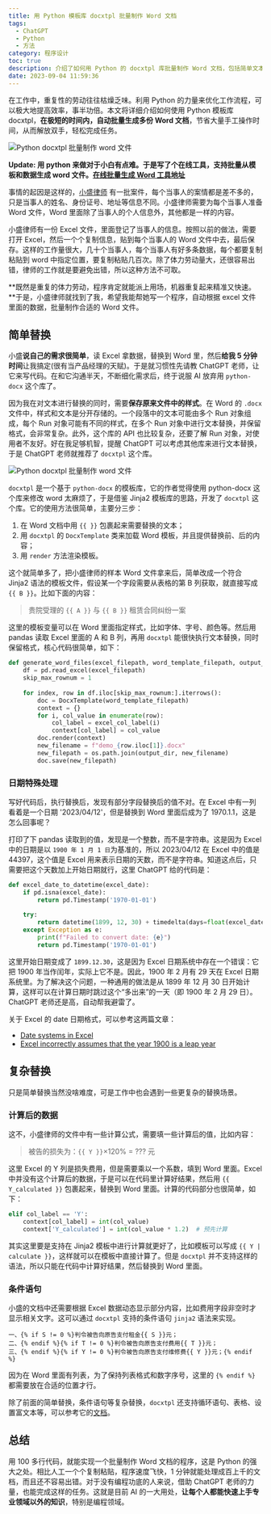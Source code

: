```yaml
---
title: 用 Python 模板库 docxtpl 批量制作 Word 文档
tags:
  - ChatGPT
  - Python
  - 方法
category: 程序设计
toc: true
description: 介绍了如何用 Python 的 docxtpl 库批量制作 Word 文档，包括简单文本替换与保留样式、处理 Excel 日期格式、插入计算结果、条件判断语句等技巧。通过 pandas 读取 Excel 数据，render 模板，可以在1分钟内批量生成数十份 Word文件。避免手工操作的低效率与错误。利用程序自动化提高工作效率，是 Python 的典型应用场景。
date: 2023-09-04 11:59:36
---
```


在工作中，重复性的劳动往往枯燥乏味。利用 Python 的力量来优化工作流程，可以极大地提高效率，事半功倍。本文将详细介绍如何使用 Python 模板库 docxtpl，**在极短的时间内，自动批量生成多份 Word 文档**，节省大量手工操作时间，从而解放双手，轻松完成任务。

![Python docxtpl 批量制作 word 文件](https://slefboot-1251736664.file.myqcloud.com/20230904_batch_docx_replace_summary.png)

**Update: 用 python 来做对于小白有点难。于是写了个在线工具，支持批量从模板和数据生成 word 文件。[在线批量生成 Word 工具地址](https://gallery.selfboot.cn/zh/tools/gendocx)**

<!-- more -->

事情的起因是这样的，[小盛律师](https://selfboot.cn/links) 有一批案件，每个当事人的案情都是差不多的，只是当事人的姓名、身份证号、地址等信息不同。小盛律师需要为每个当事人准备 Word 文件，Word 里面除了当事人的个人信息外，其他都是一样的内容。

小盛律师有一份 Excel 文件，里面登记了当事人的信息。按照以前的做法，需要打开 Excel，然后一个个复制信息，贴到每个当事人的 Word 文件中去，最后保存。这样的工作量很大，几十个当事人，每个当事人有好多条数据，每个都要复制粘贴到 word 中指定位置，要复制粘贴几百次。除了体力劳动量大，还很容易出错，律师的工作就是要避免出错，所以这种方法不可取。

**既然是重复的体力劳动，程序肯定就能派上用场，机器重复起来精准又快速。**于是，小盛律师就找到了我，希望我能帮她写一个程序，自动根据 excel 文件里面的数据，批量制作合适的 Word 文件。

## 简单替换

小盛**说自己的需求很简单**，读 Excel 拿数据，替换到 Word 里，然后**给我 5 分钟时间**让我搞定(很有当产品经理的天赋)。于是就习惯性先请教 ChatGPT 老师，让它来写代码。在和它沟通半天，不断细化需求后，终于说服 AI 放弃用 `python-docx` 这个库了。

因为我在对文本进行替换的同时，需要**保存原来文件中的样式**。在 Word 的 `.docx` 文件中，样式和文本是分开存储的。一个段落中的文本可能由多个 Run 对象组成，每个 Run 对象可能有不同的样式，在多个 Run 对象中进行文本替换，并保留格式，会非常复杂。此外，这个库的 API 也比较复杂，还要了解 Run 对象，对使用者不友好。好在我足够机智，提醒 ChatGPT 可以考虑其他库来进行文本替换，于是 ChatGPT 老师就推荐了 `docxtpl` 这个库。

![Python docxtpl 批量制作 word 文件](https://slefboot-1251736664.file.myqcloud.com/20230904_batch_docx_replace_package.png)

`docxtpl` 是一个基于 `python-docx` 的模板库，它的作者觉得使用 python-docx 这个库来修改 word 太麻烦了，于是借鉴 Jinja2 模板库的思路，开发了 `docxtpl` 这个库。它的使用方法很简单，主要分三步：

1. 在 Word 文档中用 `{{ }}` 包裹起来需要替换的文本；
2. 用 `docxtpl` 的 `DocxTemplate` 类来加载 Word 模板，并且提供替换前、后的内容；
3. 用 `render` 方法渲染模板。

这个就简单多了，把小盛律师的样本 Word 文件拿来后，简单改成一个符合 Jinja2 语法的模板文件，假设某一个字段需要从表格的第 B 列获取，就直接写成 `{{ B }}`。比如下面的内容：

> 贵院受理的 `{{ A }}` 与 `{{ B }}` 租赁合同纠纷一案

这里的模板变量可以在 Word 里面指定样式，比如字体、字号、颜色等。然后用 pandas 读取 Excel 里面的 A 和 B 列，再用 `docxtpl` 能很快执行文本替换，同时保留格式，核心代码很简单，如下：

```python
def generate_word_files(excel_filepath, word_template_filepath, output_dir):
    df = pd.read_excel(excel_filepath)
    skip_max_rownum = 1
   
    for index, row in df.iloc[skip_max_rownum:].iterrows():
        doc = DocxTemplate(word_template_filepath)
        context = {}
        for i, col_value in enumerate(row):
            col_label = excel_col_label(i)
            context[col_label] = col_value
        doc.render(context)
        new_filename = f"demo_{row.iloc[1]}.docx"
        new_filepath = os.path.join(output_dir, new_filename)
        doc.save(new_filepath)
```

### 日期特殊处理

写好代码后，执行替换后，发现有部分字段替换后的值不对。在 Excel 中有一列看着是一个日期 '2023/04/12'，但是替换到 Word 里面后成为了 1970.1.1，这是怎么回事呢？

打印了下 pandas 读取到的值，发现是一个整数，而不是字符串。这是因为 Excel 中的日期是以 `1900 年 1 月 1 日`为基准的，所以 2023/04/12 在 Excel 中的值是 44397，这个值是 Excel 用来表示日期的天数，而不是字符串。知道这点后，只需要把这个天数加上开始日期就行，这里 ChatGPT 给的代码是：

```python
def excel_date_to_datetime(excel_date):
    if pd.isna(excel_date):
        return pd.Timestamp('1970-01-01')
    
    try:
        return datetime(1899, 12, 30) + timedelta(days=float(excel_date))
    except Exception as e:
        print(f"Failed to convert date: {e}")
        return pd.Timestamp('1970-01-01')
```

这里开始日期变成了 `1899.12.30`，这是因为 Excel 日期系统中存在一个错误：它把 1900 年当作闰年，实际上它不是。因此，1900 年 2 月有 29 天在 Excel 日期系统里。为了解决这个问题，一种通用的做法是从 1899 年 12 月 30 日开始计算，这样可以在计算日期时跳过这个“多出来”的一天（即 1900 年 2 月 29 日）。ChatGPT 老师还是高，自动帮我避雷了。

关于 Excel 的 date 日期格式，可以参考这两篇文章：
- [Date systems in Excel](https://support.microsoft.com/en-us/office/date-systems-in-excel-e7fe7167-48a9-4b96-bb53-5612a800b487)
- [Excel incorrectly assumes that the year 1900 is a leap year](https://learn.microsoft.com/en-us/office/troubleshoot/excel/wrongly-assumes-1900-is-leap-year)

## 复杂替换

只是简单替换当然没啥难度，可是工作中也会遇到一些更复杂的替换场景。

### 计算后的数据

这不，小盛律师的文件中有一些计算公式，需要填一些计算后的值，比如内容：

> 被告的损失为：`{{ Y }}`×120% = ??? 元

这里 Excel 的 Y 列是损失费用，但是需要乘以一个系数，填到 Word 里面。Excel 中并没有这个计算后的数据，于是可以在代码里计算好结果，然后用 `{{ Y_calculated }}` 包裹起来，替换到 Word 里面。计算的代码部分也很简单，如下：

```python
elif col_label == 'Y':
    context[col_label] = int(col_value)
    context['Y_calculated'] = int(col_value * 1.2)  # 预先计算
```

其实这里要是支持在 Jinja2 模板中进行计算就更好了，比如模板可以写成 `{{ Y | calculate }}`，这样就可以在模板中直接计算了。但是 `docxtpl` 并不支持这样的语法，所以只能在代码中计算好结果，然后替换到 Word 里面。

### 条件语句

小盛的文档中还需要根据 Excel 数据动态显示部分内容，比如费用字段非空时才显示相关文字。这可以通过 `docxtpl` 支持的条件语句 `jinja2` 语法来实现。

```
一、{% if S != 0 %}判令被告向原告支付租金{{ S }}元；
二、{% endif %}{% if T != 0 %}判令被告向原告支付费用{{ T }}元；
三、{% endif %}{% if Y != 0 %}判令被告向原告支付维修费{{ Y }}元；{% endif %}
```

因为在 Word 里面有列表，为了保持列表格式和数字序号，这里的 `{% endif %}` 都需要放在合适的位置才行。

除了前面的简单替换，条件语句等复杂替换，`docxtpl` 还支持循环语句、表格、设置富文本等，可以参考它的[文档](https://docxtpl.readthedocs.io/en/latest/)。

## 总结

用 100 多行代码，就能实现一个批量制作 Word 文档的程序，这是 Python 的强大之处。相比人工一个个复制粘贴，程序速度飞快，1 分钟就能处理成百上千的文档，而且还不容易出错。对于没有编程功底的人来说，借助 ChatGPT 老师的力量，也能完成这样的任务。这就是目前 AI 的一大用处，**让每个人都能快速上手专业领域以外的知识**，特别是编程领域。